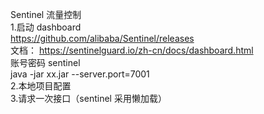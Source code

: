 Sentinel 流量控制  
1.启动 dashboard  
https://github.com/alibaba/Sentinel/releases  
文档： https://sentinelguard.io/zh-cn/docs/dashboard.html  
账号密码 sentinel  
java -jar xx.jar --server.port=7001  
2.本地项目配置  
3.请求一次接口（sentinel 采用懒加载）  

